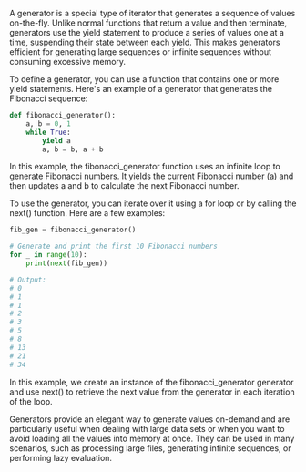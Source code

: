 A generator is a special type of iterator that generates a sequence of values on-the-fly. Unlike normal functions that return a value and then terminate, generators use the yield statement to produce a series of values one at a time, suspending their state between each yield. This makes generators efficient for generating large sequences or infinite sequences without consuming excessive memory.

To define a generator, you can use a function that contains one or more yield statements. Here's an example of a generator that generates the Fibonacci sequence:

```python
def fibonacci_generator():
    a, b = 0, 1
    while True:
        yield a
        a, b = b, a + b
```

In this example, the fibonacci_generator function uses an infinite loop to generate Fibonacci numbers. It yields the current Fibonacci number (a) and then updates a and b to calculate the next Fibonacci number.

To use the generator, you can iterate over it using a for loop or by calling the next() function. Here are a few examples:

```python
fib_gen = fibonacci_generator()

# Generate and print the first 10 Fibonacci numbers
for _ in range(10):
    print(next(fib_gen))

# Output:
# 0
# 1
# 1
# 2
# 3
# 5
# 8
# 13
# 21
# 34
```
In this example, we create an instance of the fibonacci_generator generator and use next() to retrieve the next value from the generator in each iteration of the loop.

Generators provide an elegant way to generate values on-demand and are particularly useful when dealing with large data sets or when you want to avoid loading all the values into memory at once. They can be used in many scenarios, such as processing large files, generating infinite sequences, or performing lazy evaluation.